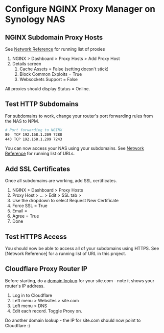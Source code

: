 # Configure NGINX Proxy Manager on Synology NAS


## NGINX Subdomain Proxy Hosts

See [Network Reference](network.md) for running list of proxies

1. NGINX > Dashboard > Proxy Hosts > Add Proxy Host
2. Details screen
   1. Cache Assets = False (setting doesn't stick)
   2. Block Common Exploits = True
   3. Websockets Support = False

All proxies should display Status = Online.


## Test HTTP Subdomains

For subdomains to work, change your router's port forwarding rules from the NAS to NPM. 

```bash
# Port forwarding to NGINX
80  TCP 192.168.1.209 7280
443 TCP 192.168.1.209 7243
```

You can now access your NAS using your subdomains. See [Network Reference](network.md) for running list of URLs.


## Add SSL Certificates

Once all subdomains are working, add SSL certificates.

1. NGINX > Dashboard > Proxy Hosts
2. Proxy Host > ... > Edit > SSL tab > 
3. Use the dropdown to select Request New Certificate
4. Force SSL = True
5. Email = <email>
6. Agree = True
7. Done


## Test HTTPS Access

You should now be able to access all of your subdomains using HTTPS. See [Network Reference] for a running list of URL in this project. 



## Cloudflare Proxy Router IP

Before starting, do a [domain lookup](https://mxtoolbox.com/DNSLookup.aspx) for your site.com - note it shows your router's IP address.

1. Log in to Cloudflare
2. Left menu > Websites > site.com
3. Left menu > DNS
4. Edit each record. Toggle Proxy on.

Do another domain lookup - the IP for site.com should now point to Cloudflare :)

